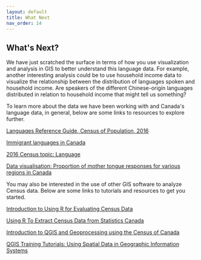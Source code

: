 ```yaml
---
layout: default
title: What Next
nav_order: 14
---
```


## What's Next?
We have just scratched the surface in terms of how you use visualization and analysis in GIS to better understand this language data. For example, another interesting analysis could be to use household income data to visualize the relationship between the distribution of languages spoken and household income. Are speakers of the different Chinese-origin languages distributed in relation to household income that might tell us something?

To learn more about the data we have been working with and Canada's language data, in general, below are some links to resources to explore further.

[Languages Reference Guide, Census of Population, 2016](https://www12.statcan.gc.ca/census-recensement/2016/ref/guides/003/98-500-x2016003-eng.cfm)

[Immigrant languages in Canada](https://www12.statcan.gc.ca/census-recensement/2011/as-sa/98-314-x/98-314-x2011003_2-eng.cfm)

[2016 Census topic: Language](https://www12.statcan.gc.ca/census-recensement/2016/rt-td/lang-eng.cfm)

[Data visualisation: Proportion of mother tongue responses for various regions in Canada](https://www12.statcan.gc.ca/census-recensement/2016/dp-pd/dv-vd/lang/index-eng.cfm)

You may also be interested in the use of other GIS software to analyze Census data. Below are some links to tutorials and resources to get you started.

[Introduction to Using R for Evaluating Census Data](https://www.angelchen.net/blog/introduction-to-using-r-to-evaluate-census-data)

[Using R To Extract Census Data from Statistics Canada](https://sjkiss.github.io/post/using-r-to-extract-census-data-from-statistics-canada/)

[Introduction to QGIS and Geoprocessing using the Census of Canada](http://www.davidmckie.com/JOUR4208Handout_2017_final_Oct23.pdf)

[QGIS Training Tutorials: Using Spatial Data in Geographic Information Systems](https://open.canada.ca/data/en/dataset/89be0c73-6f1f-40b7-b034-323cb40b8eff)


